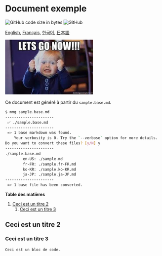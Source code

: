 # Document exemple

![GitHub code size in bytes](https://img.shields.io/github/languages/code-size/ryul1206/multilingual-markdown.svg)
![GitHub](https://img.shields.io/github/license/ryul1206/multilingual-markdown.svg)

[English](example.md),
[Français](example.fr-FR.md),
[한국어](example.ko-KR.md),
[日本語](example.ja-JP.md)

![lets go now](lets-go-now.jpg)

Ce document est généré à partir du `sample.base.md`.

```sh
$ mmg sample.base.md
----------------------
 ✅ ./sample.base.md
----------------------
 => 1 base markdown was found.
    Your verbosity is 0. Try the `--verbose` option for more details.
Do you want to convert these files? [y/N] y
----------------------
./sample.base.md
        en-US: ./sample.md
        fr-FR: ./sample.fr-FR.md
        ko-KR: ./sample.ko-KR.md
        ja-JP: ./sample.ja-JP.md
----------------------
 => 1 base file has been converted.
```

**Table des matières**
1. [Ceci est un titre 2](#Ceci-est-un-titre-2)
    1. [Ceci est un titre 3](#Ceci-est-un-titre-3)

## Ceci est un titre 2

### Ceci est un titre 3

```bash
Ceci est un bloc de code.
```

